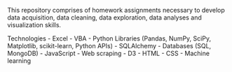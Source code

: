 This repository comprises of homework assignments necessary to develop data acquisition, data cleaning, data exploration, data analyses and visualization skills.

Technologies
          - Excel 
          - VBA
          - Python Libraries (Pandas, NumPy, SciPy, Matplotlib, scikit-learn, Python APIs)
          - SQLAlchemy
          - Databases (SQL, MongoDB)
          - JavaScript
          - Web scraping 
          - D3
          - HTML
          - CSS
          - Machine learning

